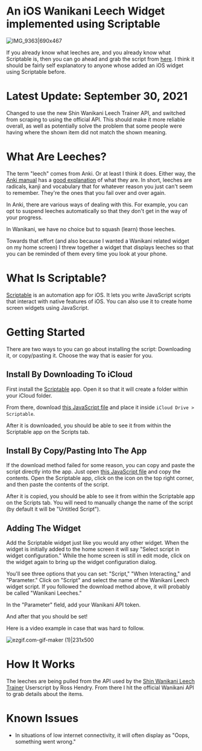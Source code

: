 # An iOS Wanikani Leech Widget implemented using Scriptable
![IMG_9363|690x467](https://res.cloudinary.com/mca62511/image/upload/v1632580775/IMG_9363_tmwtxn.jpg)

If you already know what leeches are, and you already know what Scriptable is, then you can go ahead and grab the script from [here](https://github.com/mcaubrey/ios-wanikani-leech-widget-scriptable/blob/main/script.js). I think it should be fairly self explanatory to anyone whose added an iOS widget using Scriptable before. 

# Latest Update: September 30, 2021

Changed to use the new Shin Wanikani Leech Trainer API, and switched from scraping to using the official API. This should make it more reliable overall, as well as potentially solve the problem that some people were having where the shown item did not match the shown meaning. 

# What Are Leeches? 

The term "leech" comes from Anki. Or at least I think it does. Either way, the [Anki manual](https://docs.ankiweb.net/leeches.html) has a [good explanation](https://docs.ankiweb.net/leeches.html) of what they are. In short, leeches are radicals, kanji and vocabulary that for whatever reason you just can't seem to remember. They're the ones that you fail over and over again.

In Anki, there are various ways of dealing with this. For example, you can opt to suspend leeches automatically so that they don't get in the way of your progress.

In Wanikani, we have no choice but to squash (learn) those leeches.

Towards that effort (and also because I wanted a Wanikani related widget on my home screen) I threw together a widget that displays leeches so that you can be reminded of them every time you look at your phone.

# What Is Scriptable?

[Scriptable](https://apps.apple.com/us/app/scriptable/id1405459188) is an automation app for iOS. It lets you write JavaScript scripts that interact with native features of iOS. You can also use it to create home screen widgets using JavaScript. 

# Getting Started

There are two ways to you can go about installing the script: Downloading it, or copy/pasting it. Choose the way that is easier for you.

## Install By Downloading To iCloud

First install the [Scriptable](https://apps.apple.com/us/app/scriptable/id1405459188) app. Open it so that it will create a folder within your iCloud folder.

From there, download [this JavaScript file](https://raw.githubusercontent.com/mcaubrey/ios-wanikani-leech-widget-scriptable/main/Wanikani%20Leeches.js) and place it inside `iCloud Drive > Scriptable`. 

After it is downloaded, you should be able to see it from within the Scriptable app on the Scripts tab.

## Install By Copy/Pasting Into The App

If the download method failed for some reason, you can copy and paste the script directly into the app. Just open [this JavaScript file](https://raw.githubusercontent.com/mcaubrey/ios-wanikani-leech-widget-scriptable/main/Wanikani%20Leeches.js) and copy the contents. Open the Scriptable app, click on the icon on the top right corner, and then paste the contents of the script.

After it is copied,  you should be able to see it from within the Scriptable app on the Scripts tab. You will need to manually change the name of the script (by default it will be "Untitled Script").

## Adding The Widget

Add the Scriptable widget just like you would any other widget. When the widget is initially added to the home screen it will say "Select script in widget configuration." While the home screen is still in edit mode, click on the widget again to bring up the widget configuration dialog.

You'll see three options that you can set: "Script," "When Interacting," and "Parameter." Click on "Script" and select the name of the Wanikani Leech widget script. If you followed the download method above, it will probably be called "Wanikani Leeches."

In the "Parameter" field, add your Wanikani API token.

And after that you should be set!

Here is a video example in case that was hard to follow.

![ezgif.com-gif-maker (1)|231x500](https://res.cloudinary.com/mca62511/image/upload/v1632580650/ezgif.com-gif-maker_1_ly08k5.gif)


# How It Works

The leeches are being pulled from the API used by the [Shin Wanikani Leech Trainer](https://community.wanikani.com/t/userscript-leech-training/36978) Userscript by Ross Hendry. From there I hit the official Wanikani API to grab details about the items. 

# Known Issues

 * In situations of low internet connectivity, it will often display as "Oops, something went wrong."